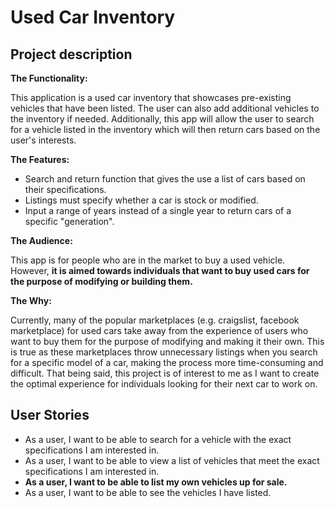 # Used Car Inventory

## Project description

**The Functionality:**

This application is a used car inventory that showcases pre-existing vehicles that have been listed. The user can also
add additional vehicles to the inventory if needed. Additionally, this app will allow the user to search for a vehicle 
listed in the inventory which will then return cars based on the user's interests. 

**The Features:**
- Search and return function that gives the use a list of cars based on their specifications.
- Listings must specify whether a car is stock or modified.
- Input a range of years instead of a single year to return cars of a specific "generation".

**The Audience:**

This app is for people who are in the market to buy a used vehicle. However, **it is aimed 
towards individuals that want to buy used cars for the purpose of modifying or building them.** 

**The Why:**

Currently, many of the popular marketplaces (e.g. craigslist, facebook marketplace) for used cars take away from the 
experience of users who want to buy them for the purpose of modifying and making it their own. This is true as these 
marketplaces throw unnecessary listings when you search for a specific model of a car, making the process more 
time-consuming and difficult. That being said, this project is of interest to me as I want to create the optimal
experience for individuals looking for their next car to work on.

## User Stories
- As a user, I want to be able to search for a vehicle with the exact specifications I am interested in.
- As a user, I want to be able to view a list of vehicles that meet the exact specifications I am interested in.
- **As a user, I want to be able to list my own vehicles up for sale.**
- As a user, I want to be able to see the vehicles I have listed.
